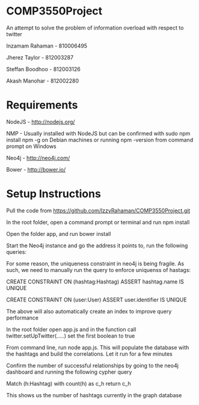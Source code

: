 COMP3550Project
===============
An attempt to solve the problem of information overload with respect to twitter 

Inzamam Rahaman - 810006495

Jherez Taylor - 812003287

Steffan Boodhoo - 812003126

Akash Manohar - 812002280

Requirements
============
NodeJS - http://nodejs.org/

NMP - Usually installed with NodeJS but can be confirmed with sudo npm install npm -g on Debian machines or running npm -version from command prompt on Windows

Neo4j - http://neo4j.com/

Bower - http://bower.io/

Setup Instructions
==================
Pull the code from https://github.com/IzzyRahaman/COMP3550Project.git

In the root folder, open a command prompt or terminal and run npm install

Open the folder app, and run bower install

Start the Neo4j instance and go the address it points to, run the following queries:

For some reason, the uniqueness constraint in neo4j is being fragile. As such, we need to manually run the query to enforce uniquenss of hastags:

CREATE CONSTRAINT ON (hashtag:Hashtag) ASSERT hashtag.name IS UNIQUE

CREATE CONSTRAINT ON (user:User) ASSERT user.identifier IS UNIQUE

The above will also automatically create an index to improve query performance

In the root folder open app.js and in the function call twitter.setUpTwitter(.....) set the first boolean to true

From command line, run node app.js. This will populate the database with the hashtags and build the correlations. Let it run for a few minutes

Confirm the number of successful relationships by going to the neo4j dashboard and running the following cypher query

Match (h:Hashtag) with count(h) as c_h return c_h

This shows us the number of hashtags currently in the graph database


